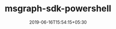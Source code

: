 ---
title: "msgraph-sdk-powershell"
date: 2019-06-16T15:54:15+05:30
type: "organisations"
org_name: "Microsoft Graph"
repo_desc: "Powershell SDK for Graph APIs"
repo_link: https://github.com/microsoftgraph/msgraph-sdk-powershell
---